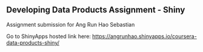 ## Developing Data Products Assignment - Shiny

Assignment submission for Ang Run Hao Sebastian

Go to ShinyApps hosted link here: https://angrunhao.shinyapps.io/coursera-data-products-shiny/